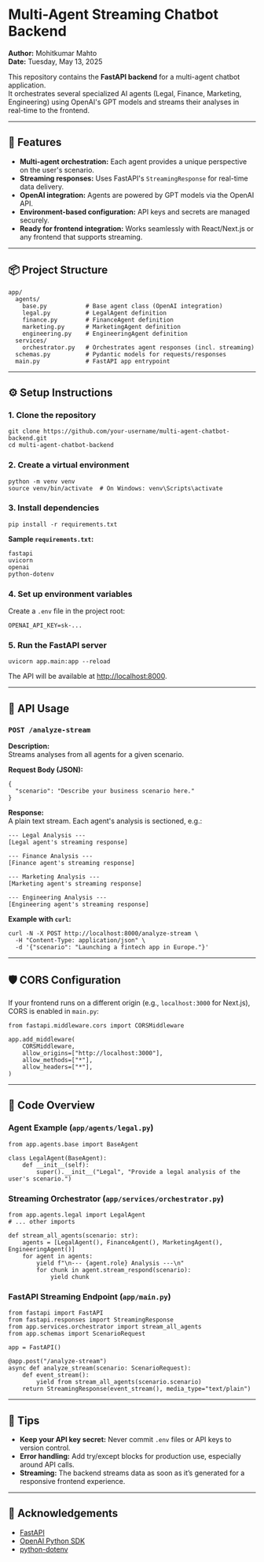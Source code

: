 
# Multi-Agent Streaming Chatbot Backend

**Author:** Mohitkumar Mahto  
**Date:** Tuesday, May 13, 2025

This repository contains the **FastAPI backend** for a multi-agent chatbot application.  
It orchestrates several specialized AI agents (Legal, Finance, Marketing, Engineering) using OpenAI's GPT models and streams their analyses in real-time to the frontend.

---

## 🚀 Features

- **Multi-agent orchestration:** Each agent provides a unique perspective on the user's scenario.
- **Streaming responses:** Uses FastAPI's `StreamingResponse` for real-time data delivery.
- **OpenAI integration:** Agents are powered by GPT models via the OpenAI API.
- **Environment-based configuration:** API keys and secrets are managed securely.
- **Ready for frontend integration:** Works seamlessly with React/Next.js or any frontend that supports streaming.

---

## 📦 Project Structure

```
app/
  agents/
    base.py           # Base agent class (OpenAI integration)
    legal.py          # LegalAgent definition
    finance.py        # FinanceAgent definition
    marketing.py      # MarketingAgent definition
    engineering.py    # EngineeringAgent definition
  services/
    orchestrator.py   # Orchestrates agent responses (incl. streaming)
  schemas.py          # Pydantic models for requests/responses
  main.py             # FastAPI app entrypoint
```

---

## ⚙️ Setup Instructions

### 1. Clone the repository

```
git clone https://github.com/your-username/multi-agent-chatbot-backend.git
cd multi-agent-chatbot-backend
```

### 2. Create a virtual environment

```
python -m venv venv
source venv/bin/activate  # On Windows: venv\Scripts\activate
```

### 3. Install dependencies

```
pip install -r requirements.txt
```

**Sample `requirements.txt`:**
```
fastapi
uvicorn
openai
python-dotenv
```

### 4. Set up environment variables

Create a `.env` file in the project root:

```
OPENAI_API_KEY=sk-...
```

### 5. Run the FastAPI server

```
uvicorn app.main:app --reload
```

The API will be available at [http://localhost:8000](http://localhost:8000).

---

## 🔑 API Usage

### `POST /analyze-stream`

**Description:**  
Streams analyses from all agents for a given scenario.

**Request Body (JSON):**
```
{
  "scenario": "Describe your business scenario here."
}
```

**Response:**  
A plain text stream. Each agent's analysis is sectioned, e.g.:

```
--- Legal Analysis ---
[Legal agent's streaming response]

--- Finance Analysis ---
[Finance agent's streaming response]

--- Marketing Analysis ---
[Marketing agent's streaming response]

--- Engineering Analysis ---
[Engineering agent's streaming response]
```

**Example with `curl`:**
```
curl -N -X POST http://localhost:8000/analyze-stream \
  -H "Content-Type: application/json" \
  -d '{"scenario": "Launching a fintech app in Europe."}'
```

---

## 🛡️ CORS Configuration

If your frontend runs on a different origin (e.g., `localhost:3000` for Next.js),  
CORS is enabled in `main.py`:

```
from fastapi.middleware.cors import CORSMiddleware

app.add_middleware(
    CORSMiddleware,
    allow_origins=["http://localhost:3000"],
    allow_methods=["*"],
    allow_headers=["*"],
)
```

---

## 🧠 Code Overview

### Agent Example (`app/agents/legal.py`)
```
from app.agents.base import BaseAgent

class LegalAgent(BaseAgent):
    def __init__(self):
        super().__init__("Legal", "Provide a legal analysis of the user's scenario.")
```

### Streaming Orchestrator (`app/services/orchestrator.py`)
```
from app.agents.legal import LegalAgent
# ... other imports

def stream_all_agents(scenario: str):
    agents = [LegalAgent(), FinanceAgent(), MarketingAgent(), EngineeringAgent()]
    for agent in agents:
        yield f"\n--- {agent.role} Analysis ---\n"
        for chunk in agent.stream_respond(scenario):
            yield chunk
```

### FastAPI Streaming Endpoint (`app/main.py`)
```
from fastapi import FastAPI
from fastapi.responses import StreamingResponse
from app.services.orchestrator import stream_all_agents
from app.schemas import ScenarioRequest

app = FastAPI()

@app.post("/analyze-stream")
async def analyze_stream(scenario: ScenarioRequest):
    def event_stream():
        yield from stream_all_agents(scenario.scenario)
    return StreamingResponse(event_stream(), media_type="text/plain")
```

---

## 📝 Tips

- **Keep your API key secret:** Never commit `.env` files or API keys to version control.
- **Error handling:** Add try/except blocks for production use, especially around API calls.
- **Streaming:** The backend streams data as soon as it’s generated for a responsive frontend experience.

---



## 🙏 Acknowledgements

- [FastAPI](https://fastapi.tiangolo.com/)
- [OpenAI Python SDK](https://github.com/openai/openai-python)
- [python-dotenv](https://github.com/theskumar/python-dotenv)

